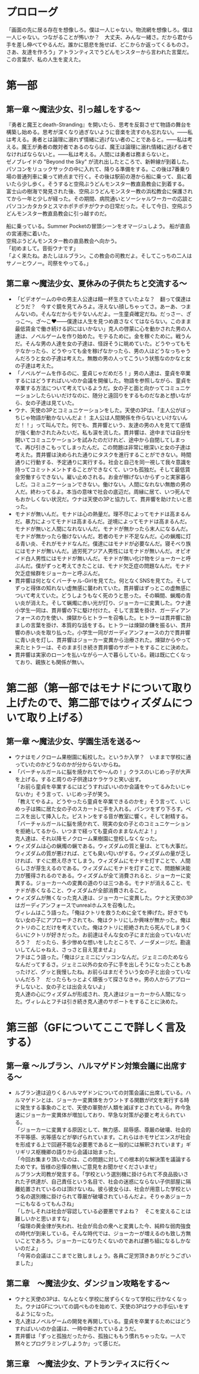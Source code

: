 # プロローグ
「画面の先に居る存在を想像しろ。僕は一人じゃない。物流網を想像しろ。僕は一人じゃない。つながることが怖いか？　大丈夫、みんな一緒さ。だから君から手を差し伸べてやるんだ。誰かに慈悲を施せば、どこからか返ってくるものさ。さあ、友達を作ろう」アトランティスでうどんモンスターから言われた言葉だ。この言葉が、私の人生を変えた。

# 第一部
## 第一章  ～魔法少女、引っ越しをする～
『勇者と魔王とdeath-Stranding』を開いたら、思考を反芻させて物語の舞台を構築し始める。思考が深くなり過ぎないように音楽を流すのも忘れない。――私は考える。勇者とは論理に溺れず情緒に逃げない者のことであると。――私は考える。魔王が勇者の敵対者であるのならば、魔王は論理に溺れ情緒に逃げる者でなければならないと。――私は考える。人間には勇者は務まらないと。<br>
ゼノブレイドの "Beyond the Sky" が流れ出したところで、新幹線が到着した。パソコンをリュックサックの中に入れて、降りる準備をする。この後は7番乗り場の普通列車に乗って終点まで行く。その後は駅前の港から船に乗って、島に着いたら少し歩く。そうすると空飛ぶうどんモンスター教直島教会に到着する。<br>
富士山の樹海で発見された後、空飛ぶうどんモンスター教の浜松教会に保護されてから一年と少しが経った。その期間、病院通いとソーシャルワーカーの応談とパソコンカタカタとスマホポチポチがウナの日常だった。そして今日、空飛ぶうどんモンスター教直島教会に引っ越すのだ。<br>

船に乗っている。Summer Pocketの冒頭シーンをオマージュしよう。
船が直島の宮浦港に着いた。<br>
空飛ぶうどんモンスター教の直島教会へ向かう。<br>
「初めまして。音街ウナです」<br>
「よく来たね。あたしはルブラン。この教会の司教だよ。そしてこっちの二人はサノーとウノー。司祭をやってる。」<br>

## 第二章  ～魔法少女、夏休みの子供たちと交流する～
- 「ビデオゲームの中の男主人公達は精一杯生きていたよな？　翻って僕達はどうだ？　今すぐ鏡を見てみろよ。冴えない顔しちゃってさ。あーあ、つまんないの。そんなだからモテないんだよ。一生童貞確定だね。だっさー、ざっこ～。ざ～こ❤️――僕達は人生を見つめ直さなくてはならない。このまま最低賃金で働き続ける訳にはいかない」克人の啓蒙に心を動かされた男の人達は、ノベルゲームを作り始めた。モテるために。金を稼ぐために。戦うんだ。そんな男の人達を女の子達は、怪訝そうに眺めていた。どうやってもモテなかったら、どうやっても金を稼げなかったら、男の人はどうなっちゃうんだろうと女の子達は考えた。無敵の男の人ってこういう状態なのかなと女の子達は考えた。<br>
- 「ノベルゲームを作るのに、童貞じゃだめだろ！」男の人達は、童貞を卒業するにはどうすればいいのか会議を開催した。物語を参照しながら、童貞を卒業する方法について考えているようだ。女の子と面と向かってコミュニケーションしたらいいだけなのに、随分と遠回りをするものだなあと想いながら、女の子達は見ていた。<br>
- ウナ、天使の3Pとコミュニケーションをした。天使の3Pは、「主人公がぼっちじゃ物語が動かないんだよ！  主人公は人間関係を作らないといけないんだ！！」って叫んでた。何でも、貫井響という、友達の男の人を見てて感情が強く動かされたみたいだ。私も涙を流した。貫井響は、途中までは自分を開いてコミュニケーションを試みたのだけれど、途中から自閉してしまって、再び引きこもってしまったんだ。この問題は非常に根深いと女の子達は考えた。貫井響は決められた通りにタスクを進行することができない。時間通りに行動する、予定通りに実行する。社会と自己を同一視して我々意識を持ってコミットメントすることができなくて、いつも孤独だ。そして最低賃金労働すらできない。雇い止めされる。お金が稼げないからずっと実家暮らしだ。コミュニケーションできない。働けない。人間になれない無敵の男の人だ。終わってるよ。本当の意味で社会の底辺だ。周縁に居て、いつ死んでもおかしくない状況だ。ウナは天使の3Pと協力して、貫井響を助けたいと思った。<br>
- モナドが無いんだ。モナドは心の熱量だ。理不尽によってモナドは高まるんだ。暴力によってモナドは高まるんだ。逆境によってモナドは高まるんだ。モナドが無いと人間になれないんだ。モナドが無かったら末人になるんだ。モナドが無かったら働けないんだ。若者のモナド不足なんだ。心の蝋燭に灯る青い炎、それがモナドなんだ。僕達にはモナドが必要なんだ。寝そべり族にはモナドが無いんだ。過労死アジア人男性にはモナドが無いんだ。オピオイド白人男性にはモナドが無いんだ。モナドが無い化け物をジョーカーと呼ぶんだ。僕がずっと考えてきたことは、モナド欠乏症の問題なんだ。モナド欠乏症候群をジョーカーと呼ぶんだ。<br>
- 貫井響は何となくバーチャル-Girlを見てた。何となくSNSを見てた。そしてずっと得体の知れない虚無感に襲われていた。貫井響はずっとこの虚無感について考えていた。どうしようもなく死のうと思った。その瞬間、蝋燭の青い炎が消えた。そして蝋燭に赤い光が灯り、ジョーカーに変異した。ウナ達小学生一同は、貫井響の下に駆け付けた。そして言葉を掛け、ガーディアンフォースの力を使い、煉獄からヒトラーを召喚した。ヒトラーは貫井響に励ましの言葉を掛け、本質的な話をする。ヒトラーは煉獄の鎌を振るい、貫井響の赤い炎を取り払った。小学生一同がガーディアンフォースの力で貫井響に青い炎を灯し、貫井響はジョーカー変異から治療された。煉獄からやって来たヒトラーは、そのまま引き続き貫井響のサポートをすることに決めた。<br>
- 貫井響は実家のローンを払いながら一人で暮らしている。親は既に亡くなっており、親族とも関係が無い。<br>

# 第二部（第一部ではモナドについて取り上げたので、第二部ではウィズダムについて取り上げる）
## 第一章  ～魔法少女、学園生活を送る～
- ウナはモノクローム果樹園に転校した。というか入学？　いままで学校に通っていたのかどうなのかが分からないからね。<br>
- 「バーチャルガールに脳を焼かれてや～んの！」クラスのいじめっ子が大声を上げる。すると周りの子供達はケラケラと笑い出す。<br>
「お前ら童貞を卒業するにはどうすればいいのか会議をやってるみたいじゃないか」そう言って、いじめっ子が笑う。<br>
「教えてやるよ。どうやったら童貞を卒業できるのかを」そう言って、いじめっ子は隣に居た女の子のスカートに手を入れる。パンツをずり下ろす。ペニスを出して挿入した。ピストンをする音が教室に響く。そして射精する。<br>
「バーチャルガールに脳を焼かれて、現実の女の子とのコミュニケーションを拒絶してるから、いつまで経っても童貞のままなんだよ！」<br>
克人達は、それ以降モノクローム果樹園に登校しなくなった。<br>
- ウィズダムは心の蝋燭の蝋である。ウィズダムの質と量は、とても大事だ。ウィズダムの質が悪ければ、とても臭い匂いがする。ウィズダムの量が乏しければ、すぐに燃え尽きてしまう。ウィズダムにモナドを灯すことで、人間らしさが芽生えるのである。ウィズダムにモナドを灯すことで、問題解決能力が獲得されるのである。ウィズダムが全て消費されると、ジョーカーに変異する。ジョーカーへの変異の道のりは三つある。モナドが消えること、モナドが赤くなること、ウィズダムが全部消費されること。<br>
- ウィズダムが無くなった克人達は、ジョーカーに変異した。ウナと天使の3Pはガーディアンフォースでunrealホムスを召喚した。<br>
ヴィレムはこう語った。「俺はクトリを救うために全てを捧げた。好きでもない女の子にアプローチされても、俺はクトリにしか興味が無かった。俺はクトリのことだけを考えていた。俺はクトリに拒絶されたら死んでしまうくらいにクトリが好きだった。お前達はそんな女の子にまだ出会っていないだろう？　だったら、多少惨めな想いをしたところで、ノーダメージだ。勘違いしてんじゃねえ、さっさと目え覚ませよ」<br>
フチはこう語った。「俺はジェミニにゾッコンなんだ。ジェミニのためならなんだってするさ。ジェミニ以外の女の子に手を出しそうになったこともあったけど、グッと我慢したね。お前らはまだそういう女の子と出会っていないんだろ？　だったらもっとよく頑張って探さなきゃ。男の人からアプローチしないと、女の子とは出会えないよ」<br>
克人達の心にウィズダムが形成され、克人達はジョーカーから人間になった。ヴィレムとフチは引き続き克人達のサポートをすることに決めた。<br>
# 第三部（GFについてここで詳しく言及する）
## 第一章  ～ルブラン、ハルマゲドン対策会議に出席する～
- ルブラン達は迫りくるハルマゲドンについての対策会議に出席している。ハルマゲドンとは、ジョーカー変異体をカウントする関数がif文を実行する時に発生する事象のことで、天使の軍勢が人類を滅ぼすとされている。昨今急速にジョーカー変異体が増加しており、早急な対策が必要と考えられている。<br>
「ジョーカーに変異する原因として、無力感、屈辱感、尊厳の破壊、社会的不平等感、劣等感などが挙げられています。これらはホモサピエンスが社会を形成する上で回避不能な必要悪であると一般的には解釈されています」ギリギリス枢機卿の語りから会議は始まった。<br>
「今回お集まり頂いたのは、この問題に対しての根本的な解決策を議論するためです。皆様の忌憚の無いご意見をお聞かせくださいませ」<br>
ルブラン大司教が発言する。「学校という選別機に掛けられて不良品扱いされた子供達が、自己責任という名目で、社会の迷惑にならない子供部屋に隔離処置されているのは頂けないね。彼ら彼女らは、社会が用意した学校という名の選別機に掛けられて尊厳が破壊されているんだよ。そりゃあジョーカーにもなるってもんさね」<br>
「しかしそれは社会が容認している必要悪ですよね？　そこを変えることは難しいかと思いますな」<br>
「倫理の黄金律が失われ、社会が烏合の衆へと変異した今、純粋な弱肉強食の時代が到来している。そんな時代では、ジョーカーが増えるのも致し方無いことであろう。ジョーカーになりたくないのであれば勝ち組になるしかないのだよ」<br>
「今宵の会議はここまでと致しましょう。各員ご足労頂きありがとうございました」<br>

## 第二章　～魔法少女、ダンジョン攻略をする～
- ウナと天使の3Pは、なんとなく学校に居ずらくなって学校に行かなくなった。ウナはGFについての調べものを始めて、天使の3Pはウナの手伝いをするようになった。<br>
- 克人達はノベルゲームの開発を再開している。童貞を卒業するためにはどうすればいいのか会議は、一時中断されているようだ。<br>
- 貫井響は「ずっと孤独だったから、孤独にももう慣れちゃったな。一人で黙々とプログラミングしようか」って感じだ。<br>

## 第三章　～魔法少女、アトランティスに行く～
